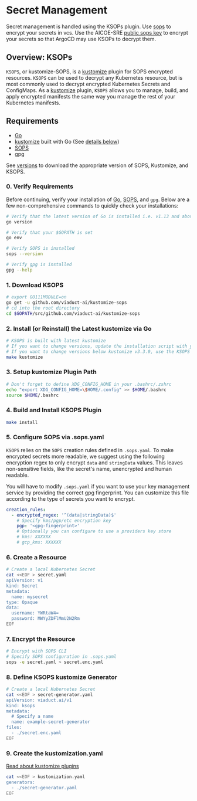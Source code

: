 # Secret Management

Secret management is handled using the KSOPs plugin. Use [sops](https://github.com/mozilla/sops) to encrypt your secrets in vcs. Use the AICOE-SRE [public sops key](https://keyserver.ubuntu.com/pks/lookup?op=get&search=0xefdb9afbd18936d9ab6b2eecbd2c73ff891fbc7e) to encrypt
your secrets so that ArgoCD may use KSOPs to decrypt them.

## Overview: KSOPs
`KSOPS`, or kustomize-SOPS, is a [kustomize](https://github.com/kubernetes-sigs/kustomize/) plugin for SOPS encrypted resources. `KSOPS` can be used to decrypt any Kubernetes resource, but is most commonly used to decrypt encrypted Kubernetes Secrets and ConfigMaps. As a [kustomize](https://github.com/kubernetes-sigs/kustomize/) plugin, `KSOPS` allows you to manage, build, and apply encrypted manifests the same way you manage the rest of your Kubernetes manifests.

## Requirements
- [Go](https://github.com/golang/go)
- [kustomize](https://github.com/kubernetes-sigs/kustomize/) built with Go (See [details below](#kustomize-go-plugin-caveats))
- [SOPS](https://github.com/mozilla/sops)
- gpg

See [versions](versions.md) to download the appropriate version of SOPS, Kustomize, and KSOPS.

### 0. Verify Requirements
Before continuing, verify your installation of [Go](https://github.com/golang/go), [SOPS](https://github.com/mozilla/sops), and `gpg`. Below are a few non-comprehensive commands to quickly check your installations:

```bash
# Verify that the latest version of Go is installed i.e. v1.13 and above
go version

# Verify that your $GOPATH is set
go env

# Verify SOPS is installed
sops --version

# Verify gpg is installed
gpg --help
```

### 1. Download KSOPS

```bash
# export GO111MODULE=on
go get -u github.com/viaduct-ai/kustomize-sops
# cd into the root directory
cd $GOPATH/src/github.com/viaduct-ai/kustomize-sops
```

### 2. Install (or Reinstall) the Latest kustomize via Go

```bash
# KSOPS is built with latest kustomize
# If you want to change versions, update the installation script with your desired version and make sure to check that the KSOPS tests still pass
# If you want to change versions below kustomize v3.3.0, use the KSOPS v1.0 or go-1.12 release!
make kustomize
```

### 3. Setup kustomize Plugin Path

```bash
# Don't forget to define XDG_CONFIG_HOME in your .bashrc/.zshrc
echo "export XDG_CONFIG_HOME=\$HOME/.config" >> $HOME/.bashrc
source $HOME/.bashrc
```

### 4. Build and Install KSOPS Plugin

```bash
make install
```

### 5. Configure SOPS via .sops.yaml

`KSOPS` relies on the `SOPS` creation rules defined in `.sops.yaml`. To make encrypted secrets more readable, we suggest using the following encryption regex to only encrypt `data` and `stringData` values. This leaves non-sensitive fields, like the secret's name, unencrypted and human readable.

You will have to modify `.sops.yaml` if you want to use your key management service by providing the correct gpg fingerprint. You can customize this file according to the type of secrets you want to encrypt.

```yaml
creation_rules:
  - encrypted_regex: '^(data|stringData)$'
    # Specify kms/pgp/etc encryption key
    pgp: '<gpg-fingerprint>'
    # Optionally you can configure to use a providers key store
    # kms: XXXXXX
    # gcp_kms: XXXXXX
```

### 6. Create a Resource

```bash
# Create a local Kubernetes Secret
cat <<EOF > secret.yaml
apiVersion: v1
kind: Secret
metadata:
  name: mysecret
type: Opaque
data:
  username: YWRtaW4=
  password: MWYyZDFlMmU2N2Rm
EOF
```

### 7. Encrypt the Resource

```bash
# Encrypt with SOPS CLI
# Specify SOPS configuration in .sops.yaml
sops -e secret.yaml > secret.enc.yaml
```

### 8. Define KSOPS kustomize Generator
```bash
# Create a local Kubernetes Secret
cat <<EOF > secret-generator.yaml
apiVersion: viaduct.ai/v1
kind: ksops
metadata:
  # Specify a name
  name: example-secret-generator
files:
  - ./secret.enc.yaml
EOF
```

### 9. Create the kustomization.yaml
[Read about kustomize plugins](https://github.com/kubernetes-sigs/kustomize/blob/main/docs/plugins/README.md)

```bash
cat <<EOF > kustomization.yaml
generators:
  - ./secret-generator.yaml
EOF
```
